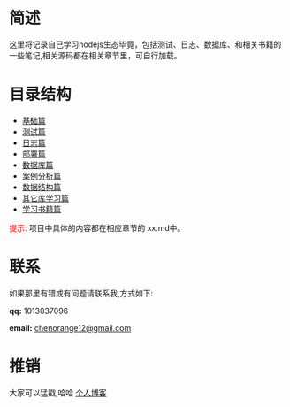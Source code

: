 # 简述
这里将记录自己学习nodejs生态毕竟，包括测试、日志、数据库、和相关书籍的一些笔记,相关源码都在相关章节里，可自行加载。
# 目录结构
- [基础篇](./nodejs_base/readme.md)
- [测试篇](./test/readme.md) 
- [日志篇](./logs/readme.md) 
- [部署篇](./deployment/note.md) 
- [数据库篇](./sql/readme.md)
- [案例分析篇](./case_demo/readme.md)
- [数据结构篇](./lettcode/readme.md)
- [其它库学习篇](./other_library/readme.md)
- [学习书籍篇](./books/readme.md)

<font color='#ff0000'>提示:</font> 项目中具体的内容都在相应章节的 xx.md中。

# 联系
如果那里有错或有问题请联系我,方式如下:

**qq:** 1013037096

**email:** chenorange12@gmail.com

# 推销
大家可以猛戳,哈哈
[个人博客](https://blog.ccwgs.top)

